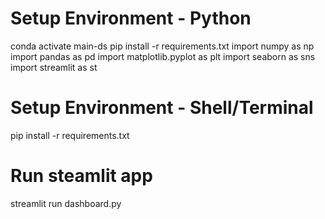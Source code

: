 # Setup Environment - Python
conda activate main-ds
pip install -r requirements.txt
import numpy as np
import pandas as pd
import matplotlib.pyplot as plt
import seaborn as sns
import streamlit as st

# Setup Environment - Shell/Terminal
pip install -r requirements.txt

# Run steamlit app
streamlit run dashboard.py
